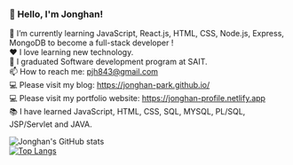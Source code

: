 ### 👋 Hello, I'm Jonghan!

🌱 I’m currently learning JavaScript, React.js, HTML, CSS, Node.js, Express, MongoDB to become a full-stack developer !   
❤️ I love learning new technology.  
📝 I graduated Software development program at SAIT.  
📫 How to reach me: pjh843@gmail.com  
💻 Please visit my blog: https://jonghan-park.github.io/  
💻 Please visit my portfolio website: https://jonghan-profile.netlify.app   
📚 I have learned JavaScript, HTML, CSS, SQL, MYSQL, PL/SQL, JSP/Servlet and JAVA.

![Jonghan's GitHub stats](https://github-readme-stats.vercel.app/api?username=Jonghan-park&count_private=true&show_icons=true&theme=radical)  
[![Top Langs](https://github-readme-stats.vercel.app/api/top-langs/?username=Jonghan-park&theme=radical&layout=compact)](https://github.com/Jonghan-park/github-readme-stats)

<!--

- 🔭 I’m currently working on ...
- 🌱 I’m currently learning ...
- 👯 I’m looking to collaborate on ...
- 🤔 I’m looking for help with ...
- 💬 Ask me about ...
- 📫 How to reach me: ...
- 😄 Pronouns: ...
- ⚡ Fun fact: ...
-->
 
